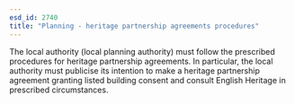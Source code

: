 ```yaml
---
esd_id: 2740
title: "Planning - heritage partnership agreements procedures"
---
```


The local authority (local planning authority) must follow the prescribed procedures for heritage partnership agreements. In particular, the local authority must publicise its intention to make a heritage partnership agreement granting listed building consent and consult English Heritage in prescribed circumstances.

